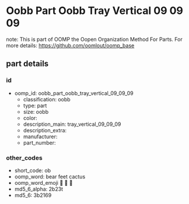 # Oobb Part Oobb Tray Vertical 09 09 09  

note: This is part of OOMP the Oopen Organization Method For Parts. For more details: https://github.com/oomlout/oomp_base

##  part details





### id
* oomp_id: oobb_part_oobb_tray_vertical_09_09_09
  * classification: oobb
  * type: part
  * size: oobb
  * color: 
  * description_main: tray_vertical_09_09_09
  * description_extra: 
  * manufacturer: 
  * part_number: 

### other_codes
* short_code: ob
* oomp_word: bear feet cactus
* oomp_word_emoji :bear: :feet: :cactus:
* md5_6_alpha: 2b23t
* md5_6: 3b2169
